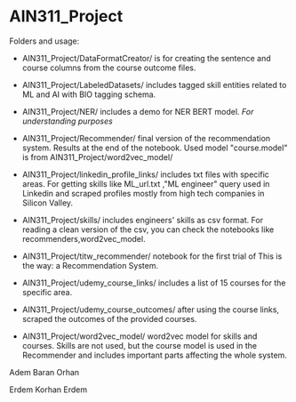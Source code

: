 # AIN311_Project

Folders and usage:

- AIN311_Project/DataFormatCreator/ is for creating the sentence and course columns from the course outcome files.

- AIN311_Project/LabeledDatasets/  includes tagged skill entities related to ML and AI with BIO tagging schema.

- AIN311_Project/NER/ includes a demo for NER BERT model. *For understanding purposes*

- AIN311_Project/Recommender/ final version of the recommendation system. Results at the end of the notebook. Used model "course.model" is from AIN311_Project/word2vec_model/

- AIN311_Project/linkedin_profile_links/ includes txt files with specific areas. For getting skills like ML_url.txt ,"ML engineer" query used in Linkedin and scraped profiles mostly from high tech companies in Silicon Valley.

- AIN311_Project/skills/ includes engineers' skills as csv format. For reading a clean version of the csv, you can check the notebooks like recommenders,word2vec_model.

- AIN311_Project/titw_recommender/ notebook for the first trial of This is the way: a Recommendation System.

- AIN311_Project/udemy_course_links/ includes a list of 15 courses for the specific area.

- AIN311_Project/udemy_course_outcomes/ after using the course links, scraped the outcomes of the provided courses.

- AIN311_Project/word2vec_model/ word2vec model for skills and courses. Skills are not used, but the course model is used in the Recommender and includes important parts affecting the whole system.

Adem Baran Orhan

Erdem Korhan Erdem
